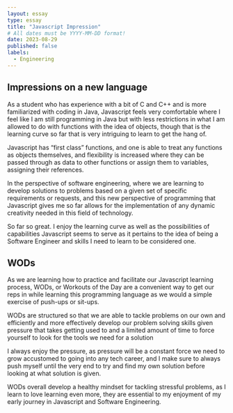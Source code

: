 ```yaml
---
layout: essay
type: essay
title: "Javascript Impression"
# All dates must be YYYY-MM-DD format!
date: 2023-08-29
published: false
labels:
  - Engineering
---
```


## Impressions on a new language 

As a student who has experience with a bit of C and C++ and is more familiarized with coding in Java, Javascript feels very comfortable where I feel like I am still programming in Java but with less restrictions in what I am allowed to do with functions with the idea of objects, though that is the learning curve so far that is very intriguing to learn to get the hang of.

Javascript has “first class” functions, and one is able to treat any functions as objects themselves, and flexibility is increased where they can be passed through as data to other functions or assign them to variables, assigning their references.  

In the perspective of software engineering, where we are learning to develop solutions to problems based on a given set of specific requirements or requests, and this new perspective of programming that Javascript gives me so far allows for the implementation of any dynamic creativity needed in this field of technology.  

So far so great. I enjoy the learning curve as well as the possibilities of capabilities Javascript seems to serve as it pertains to the idea of being a Software Engineer and skills I need to learn to be considered one.

## WODs

As we are learning how to practice and facilitate our Javascript learning process, WODs, or Workouts of the Day are a convenient way to get our reps in while learning this programming language as we would a simple exercise of push-ups or sit-ups.  

WODs are structured so that we are able to tackle problems on our own and efficiently and more effectively develop our problem solving skills given pressure that takes getting used to and a limited amount of time to force yourself to look for the tools we need for a solution

I always enjoy the pressure, as pressure will be a constant force we need to grow accustomed to going into any tech career, and I make sure to always push myself until the very end to try and find my own solution before looking at what solution is given.

WODs overall develop a healthy mindset for tackling stressful problems, as I learn to love learning even more, they are essential to my enjoyment of my early journey in Javascript and Software Engineering.

